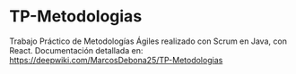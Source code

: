 # TP-Metodologias
Trabajo Práctico de Metodologías Ágiles realizado con Scrum en Java, con React.
Documentación detallada en: https://deepwiki.com/MarcosDebona25/TP-Metodologias
